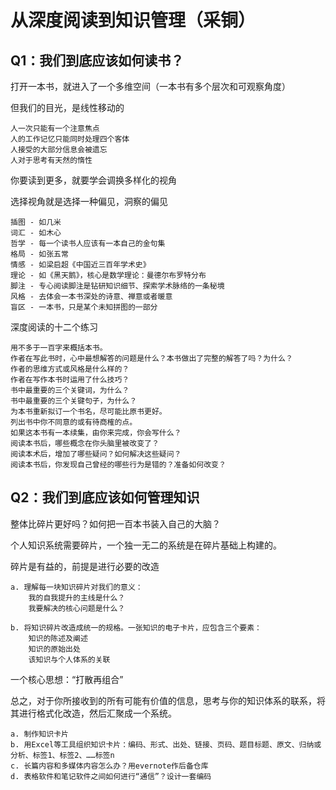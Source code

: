 # 从深度阅读到知识管理（采铜）

## Q1：我们到底应该如何读书？

打开一本书，就进入了一个多维空间（一本书有多个层次和可观察角度）

但我们的目光，是线性移动的

    人一次只能有一个注意焦点
    人的工作记忆只能同时处理四个客体
    人接受的大部分信息会被遗忘
    人对于思考有天然的惰性

你要读到更多，就要学会调换多样化的视角

选择视角就是选择一种偏见，洞察的偏见

    插图 - 如几米
    词汇 - 如木心
    哲学 - 每一个读书人应该有一本自己的金句集
    格局 - 如张五常
    情感 - 如梁启超《中国近三百年学术史》
    理论 - 如《黑天鹅》，核心是数学理论：曼德尔布罗特分布
    脚注 - 专心阅读脚注是钻研知识细节、探索学术脉络的一条秘境
    风格 - 去体会一本书深处的诗意、禅意或者暖意
    盲区 - 一本书，只是某个未知拼图的一部分
    
深度阅读的十二个练习

    用不多于一百字来概括本书。
    作者在写此书时，心中最想解答的问题是什么？本书做出了完整的解答了吗？为什么？
    作者的思维方式或风格是什么样的？
    作者在写作本书时运用了什么技巧？
    书中最重要的三个关键词，为什么？
    书中最重要的三个关键句子，为什么？
    为本书重新拟订一个书名，尽可能比原书更好。
    列出书中你不同意的或有待商榷的点。
    如果这本书有一本续集，由你来完成，你会写什么？
    阅读本书后，哪些概念在你头脑里被改变了？
    阅读本术后，增加了哪些疑问？如何解决这些疑问？
    阅读本书后，你发现自己曾经的哪些行为是错的？准备如何改变？
    
## Q2：我们到底应该如何管理知识

整体比碎片更好吗？如何把一百本书装入自己的大脑？

个人知识系统需要碎片，一个独一无二的系统是在碎片基础上构建的。

碎片是有益的，前提是进行必要的改造

    a. 理解每一块知识碎片对我们的意义：
        我的自我提升的主线是什么？
        我要解决的核心问题是什么？
        
    b. 将知识碎片改造成统一的规格。一张知识的电子卡片，应包含三个要素：
        知识的陈述及阐述
        知识的原始出处
        该知识与个人体系的关联
        
一个核心思想：“打散再组合”

总之，对于你所接收到的所有可能有价值的信息，思考与你的知识体系的联系，将其进行格式化改造，然后汇聚成一个系统。
    
    a. 制作知识卡片
    b. 用Excel等工具组织知识卡片：编码、形式、出处、链接、页码、题目标题、原文、归纳或分析、标签1、标签2、……标签n
    c. 长篇内容和多媒体内容怎么办？用evernote作后备仓库
    d. 表格软件和笔记软件之间如何进行“通信”？设计一套编码




